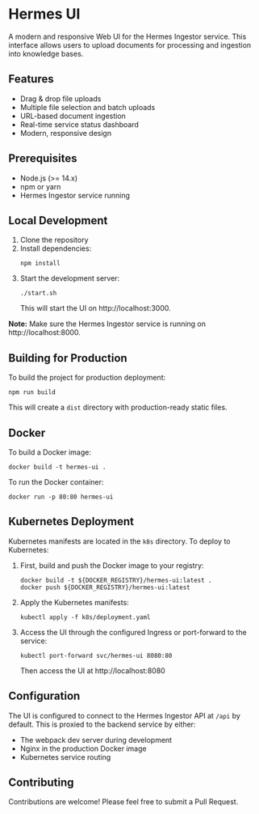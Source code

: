 # Hermes UI

A modern and responsive Web UI for the Hermes Ingestor service. This interface allows users to upload documents for processing and ingestion into knowledge bases.

## Features

- Drag & drop file uploads
- Multiple file selection and batch uploads
- URL-based document ingestion
- Real-time service status dashboard
- Modern, responsive design

## Prerequisites

- Node.js (>= 14.x)
- npm or yarn
- Hermes Ingestor service running

## Local Development

1. Clone the repository
2. Install dependencies:
   ```
   npm install
   ```
3. Start the development server:
   ```
   ./start.sh
   ```
   This will start the UI on http://localhost:3000.

**Note:** Make sure the Hermes Ingestor service is running on http://localhost:8000.

## Building for Production

To build the project for production deployment:

```
npm run build
```

This will create a `dist` directory with production-ready static files.

## Docker

To build a Docker image:

```
docker build -t hermes-ui .
```

To run the Docker container:

```
docker run -p 80:80 hermes-ui
```

## Kubernetes Deployment

Kubernetes manifests are located in the `k8s` directory. To deploy to Kubernetes:

1. First, build and push the Docker image to your registry:
   ```
   docker build -t ${DOCKER_REGISTRY}/hermes-ui:latest .
   docker push ${DOCKER_REGISTRY}/hermes-ui:latest
   ```

2. Apply the Kubernetes manifests:
   ```
   kubectl apply -f k8s/deployment.yaml
   ```

3. Access the UI through the configured Ingress or port-forward to the service:
   ```
   kubectl port-forward svc/hermes-ui 8080:80
   ```
   Then access the UI at http://localhost:8080

## Configuration

The UI is configured to connect to the Hermes Ingestor API at `/api` by default. This is proxied to the backend service by either:

- The webpack dev server during development
- Nginx in the production Docker image
- Kubernetes service routing

## Contributing

Contributions are welcome! Please feel free to submit a Pull Request. 